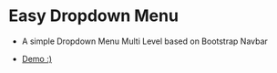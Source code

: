 # Easy Dropdown Menu

- A simple Dropdown Menu Multi Level based on Bootstrap Navbar

- [Demo :)](https://diasbass.github.io/menu-dropdown/)

